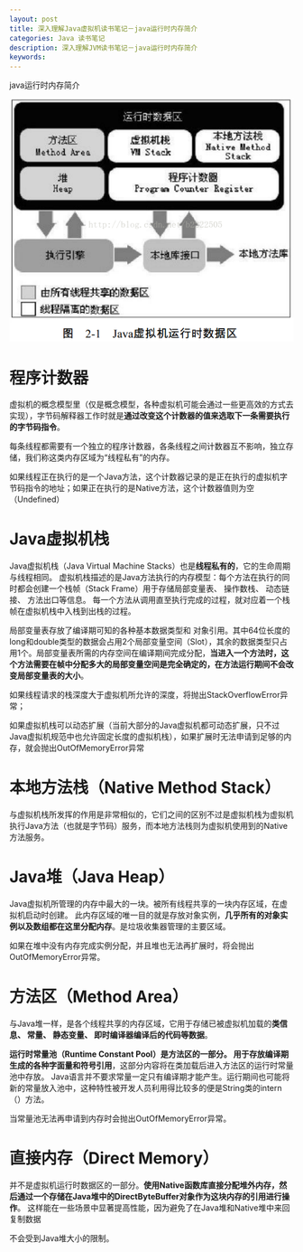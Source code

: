 ```yaml
---
layout: post
title: 深入理解Java虚拟机读书笔记－java运行时内存简介
categories: Java 读书笔记
description: 深入理解JVM读书笔记－java运行时内存简介
keywords: 
---
```


java运行时内存简介


![](/images/posts/2015-09-12-jvm-book-1-memory.md/1.png)



# 程序计数器


虚拟机的概念模型里（仅是概念模型，各种虚拟机可能会通过一些更高效的方式去实现），字节码解释器工作时就是**通过改变这个计数器的值来选取下一条需要执行的字节码指令**。

每条线程都需要有一个独立的程序计数器，各条线程之间计数器互不影响，独立存储，我们称这类内存区域为“线程私有”的内存。

如果线程正在执行的是一个Java方法，这个计数器记录的是正在执行的虚拟机字节码指令的地址；如果正在执行的是Native方法，这个计数器值则为空（Undefined）


# Java虚拟机栈


Java虚拟机栈（Java Virtual Machine Stacks）也是**线程私有的**，它的生命周期与线程相同。 虚拟机栈描述的是Java方法执行的内存模型：每个方法在执行的同时都会创建一个栈帧（Stack Frame）用于存储局部变量表、 操作数栈、 动态链接、 方法出口等信息。 每一个方法从调用直至执行完成的过程，就对应着一个栈帧在虚拟机栈中入栈到出栈的过程。

局部变量表存放了编译期可知的各种基本数据类型和 对象引用。其中64位长度的long和double类型的数据会占用2个局部变量空间（Slot），其余的数据类型只占用1个。局部变量表所需的内存空间在编译期间完成分配，**当进入一个方法时，这个方法需要在帧中分配多大的局部变量空间是完全确定的，在方法运行期间不会改变局部变量表的大小**。

如果线程请求的栈深度大于虚拟机所允许的深度，将抛出StackOverflowError异常；

如果虚拟机栈可以动态扩展（当前大部分的Java虚拟机都可动态扩展，只不过Java虚拟机规范中也允许固定长度的虚拟机栈），如果扩展时无法申请到足够的内存，就会抛出OutOfMemoryError异常


# 本地方法栈（Native Method Stack）


与虚拟机栈所发挥的作用是非常相似的，它们之间的区别不过是虚拟机栈为虚拟机执行Java方法（也就是字节码）服务，而本地方法栈则为虚拟机使用到的Native方法服务。


# Java堆（Java Heap）


Java虚拟机所管理的内存中最大的一块。被所有线程共享的一块内存区域，在虚拟机启动时创建。 此内存区域的唯一目的就是存放对象实例，**几乎所有的对象实例以及数组都在这里分配内存**。是垃圾收集器管理的主要区域。

如果在堆中没有内存完成实例分配，并且堆也无法再扩展时，将会抛出OutOfMemoryError异常。


# 方法区（Method Area）

与Java堆一样，是各个线程共享的内存区域，它用于存储已被虚拟机加载的**类信息、 常量、 静态变量、 即时编译器编译后的代码等数据**。

**运行时常量池（Runtime Constant Pool）**是方法区的一部分。
用于存放编译期生成的**各种字面量和符号引用**，这部分内容将在类加载后进入方法区的运行时常量池中存放。
Java语言并不要求常量一定只有编译期才能产生。运行期间也可能将新的常量放入池中，这种特性被开发人员利用得比较多的便是String类的intern（）方法。

当常量池无法再申请到内存时会抛出OutOfMemoryError异常。


# 直接内存（Direct Memory）

并不是虚拟机运行时数据区的一部分。**使用Native函数库直接分配堆外内存，然后通过一个存储在Java堆中的DirectByteBuffer对象作为这块内存的引用进行操作**。 这样能在一些场景中显著提高性能，因为避免了在Java堆和Native堆中来回复制数据

不会受到Java堆大小的限制。


